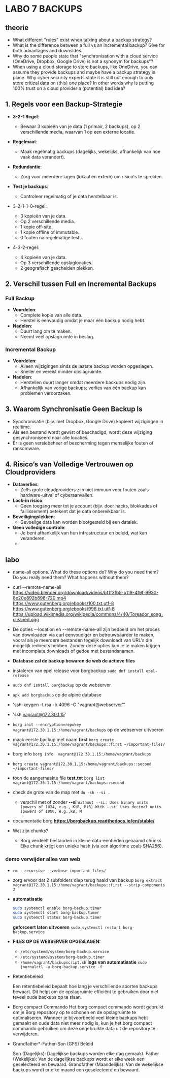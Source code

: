 # LABO 7 BACKUPS

## theorie

- What different "rules" exist when talking about a backup strategy?
- What is the difference between a full vs an incremental backup? Give for both advantages and downsides.
- Why do some people state that "synchronisation with a cloud service (OneDrive, Dropbox, Google Drive) is not a synonym for backups"?
- When using a cloud storage to store backups, like OneDrive, you can assume they provide backups and maybe have a backup strategy in place. Why cyber security experts state it is still not enough to only store critical data on (this) one place? In other words why is putting 100% trust on a cloud provider a (potential) bad idea?

## 1. Regels voor een Backup-Strategie

- **3-2-1 Regel**:
  - Bewaar 3 kopieën van je data (1 primair, 2 backups), op 2 verschillende media, waarvan 1 op een externe locatie.
- **Regelmaat**:
  - Maak regelmatig backups (dagelijks, wekelijks, afhankelijk van hoe vaak data verandert).
- **Redundantie**:
  - Zorg voor meerdere lagen (lokaal én extern) om risico's te spreiden.
- **Test je backups**:
  - Controleer regelmatig of je data herstelbaar is.

- 3-2-1-1-0-regel:

  - 3 kopieën van je data.
  - Op 2 verschillende media.
  - 1 kopie off-site.
  - 1 kopie offline of immutable.
  - 0 fouten na regelmatige tests.

- 4-3-2-regel:
  - 4 kopieën van je data.
  - Op 3 verschillende opslaglocaties.
  - 2 geografisch gescheiden plekken.

## 2. Verschil tussen Full en Incremental Backups

### Full Backup

- **Voordelen**:
  - Complete kopie van alle data.
  - Herstel is eenvoudig omdat je maar één backup nodig hebt.
- **Nadelen**:
  - Duurt lang om te maken.
  - Neemt veel opslagruimte in beslag.

### Incremental Backup

- **Voordelen**:
  - Alleen wijzigingen sinds de laatste backup worden opgeslagen.
  - Sneller en vereist minder opslagruimte.
- **Nadelen**:
  - Herstellen duurt langer omdat meerdere backups nodig zijn.
  - Afhankelijk van vorige backups; verlies van één backup kan problemen veroorzaken.

## 3. Waarom Synchronisatie Geen Backup Is

- Synchronisatie (bijv. met Dropbox, Google Drive) kopieert wijzigingen in realtime.
- Als een bestand wordt gewist of beschadigd, wordt deze wijziging gesynchroniseerd naar alle locaties.
- Er is geen versiebeheer of bescherming tegen menselijke fouten of ransomware.

## 4. Risico’s van Volledige Vertrouwen op Cloudproviders

- **Dataverlies**:
  - Zelfs grote cloudproviders zijn niet immuun voor fouten zoals hardware-uitval of cyberaanvallen.
- **Lock-in risico**:
  - Geen toegang meer tot je account (bijv. door hacks, blokkades of faillissement) betekent dat je data onbereikbaar is.
- **Beveiligingslekken**:
  - Gevoelige data kan worden blootgesteld bij een datalek.
- **Geen volledige controle**:
  - Je bent afhankelijk van hun infrastructuur en beleid, wat kan veranderen.
  -

## labo

- name-all options. What do these options do? Why do you need them? Do you really need them? What happens without them?
- curl --remote-name-all <https://video.blender.org/download/videos/bf1f3fb5-b119-4f9f-9930-8e20e892b898-720.mp4> <https://www.gutenberg.org/ebooks/100.txt.utf-8> <https://www.gutenberg.org/ebooks/996.txt.utf-8> <https://upload.wikimedia.org/wikipedia/commons/4/40/Toreador_song_cleaned.ogg>
- De opties --location en --remote-name-all zijn bedoeld om het proces van downloaden via curl eenvoudiger en betrouwbaarder te maken, vooral als je meerdere bestanden tegelijk downloadt van URL's die mogelijk redirects hebben. Zonder deze opties kun je te maken krijgen met incomplete downloads of gedoe met bestandsnamen.

- **Database zal de backup bewaren de web de actieve files**

- instaleren van epel release voor borgbackup `sudo dnf install epel-release`
- `sudo dnf isntall borgbackup` op de webserver
- `apk add borgbackup` op de alpine database
- 'ssh-keygen -t rsa -b 4096 -C "vagrant@webserver"'
- 'ssh vagrant@172.30.1.15'
- `borg init --encryption=repokey vagrant@172.30.1.15:/home/vagrant/backups` op de webserver uitvoeren
- maak eerste backup met naam **first** `borg create vagrant@172.30.1.15:/home/vagrant/backups::first ~/important-files/`
- borg info `borg info  vagrant@172.30.1.15:/home/vagrant/backups`
- `borg create vagrant@172.30.1.15:/home/vagrant/backups::second ~/important-files/`
- toon de aangemaakte file **test.txt** `borg list  vagrant@172.30.1.15:/home/vagrant/backups::second`

- check de grote van de map met `du -sh --si .`
  - verschil met of zonder **--si** `Without --si: Uses binary units (powers of 1024, e.g., KiB, MiB).With --si: Uses decimal units (powers of 1000, e.g.,kB, M`
- documentatie borg **<https://borgbackup.readthedocs.io/en/stable/>**
- Wat zijn chunks?
  - Borg verdeelt bestanden in kleine data-eenheden genaamd chunks. Elke chunk krijgt een unieke hash (via een algoritme zoals SHA256).

### demo verwijder alles van web

- `rm --recursive --verbose important-files/`
- zorg ervoor dat 2 subfolders diep terug haald van backup ```borg extract vagrant@172.30.1.15:/home/vagrant/backups::first --strip-components 2```

- **automatisatie**

    ```bash
    sudo systemctl enable borg-backup.timer
    sudo systemctl start borg-backup.timer
    sudo systemctl status borg-backup.timer
    ```

    **geforceert laten uitvoeren** `sudo systemctl restart borg-backup.service`

- **FILES OP DE WEBSERVER OPGESLAGEN:**
  - `/etc/systemd/system/borg-backup.service`
  - `/etc/systemd/system/borg-backup.timer`
  - `/home/vagrant/backupscript.sh`
**logs van automatisatie**
`sudo journalctl -u borg-backup.service -f`
- Retentiebeleid

    Een retentiebeleid bepaalt hoe lang je verschillende soorten backups bewaart. Dit helpt om de opslagruimte efficiënt te gebruiken door niet teveel oude backups op te slaan.
- Borg compact Commando
    Het borg compact commando wordt gebruikt om je Borg repository op te schonen en de opslagruimte te optimaliseren. Wanneer je bijvoorbeeld veel kleine backups hebt gemaakt en oude data niet meer nodig is, kun je het borg compact commando gebruiken om deze ongebruikte data uit de repository te verwijderen.
- Grandfather*-Father-Son (GFS) Beleid

    Son (Dagelijks): Dagelijkse backups worden elke dag gemaakt.
    Father (Wekelijks): Van de dagelijkse backups wordt er elke week een geselecteerd en bewaard.
    Grandfather (Maandelijks): Van de wekelijkse backups wordt er elke maand een geselecteerd en bewaard.
